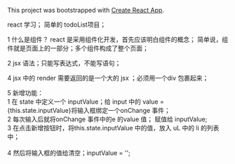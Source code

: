 This project was bootstrapped with [Create React App](https://github.com/facebookincubator/create-react-app).


react 学习； 简单的 todoList项目；

1 什么是组件？ 
     react 是采用组件化开发，首先应该明白组件的概念； 简单说，组件就是页面上的一部分；多个组件构成了整个页面；

2 jsx 语法；只能写表达式，不能写语句；

4 jsx 中的 render 需要返回的是一个大的 jsx ；必须用一个div 包裹起来；

5 新增功能：  
    1 在 state 中定义一个 inputValue；给 input 中的 value = {this.state.inputValue}将输入框绑定一个onChange 事件；<br/> 
    2 每次输入后就将onChange 事件中的e 的value 值； 赋值给 inputValue; <br/> 
    3 在点击新增按钮时，将this.state.inputValue 中的值，放入 uL 中的 li 的列表中；<br/>  
    4 然后将输入框的值给清空；inputValue = '';
    